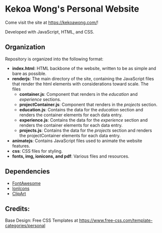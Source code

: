 # Kekoa Wong's Personal Website

Come visit the site at https://kekoawong.com/!

Developed with JavaScript, HTML, and CSS.

## Organization

Repository is organized into the following format:
* **index.html**: HTML backbone of the website, written to be as simple and bare as possible.
* **renderjs**: The main directory of the site, containing the JavaScript files that render the html elements with considerations toward scale. The files 
    * **container.js**: Component that renders in the *education* and *experience* sections.
    * **projectContainer.js**: Component that renders in the *projects* section. 
    * **education.js**: Contains the data for the *education* section and renders the container elements for each data entry.
    * **experience.js**: Contains the data for the *experience* section and renders the container elements for each data entry.
    * **projects.js**: Contains the data for the *projects* section and renders the projectContainer elements for each data entry.
* **animatejs**: Contains JavaScript files used to animate the website features.
* **css**: CSS files for styling.
* **fonts, img, ionicons, and pdf**: Various files and resources.

## Dependencies
* [FontAwesome](https://fontawesome.com/)
* [IonIcons](https://ionicons.com/v4/)
* [ClipArt](https://www.clipart.com/)

## Credits:

Base Design: Free CSS Templates at https://www.free-css.com/template-categories/personal 

